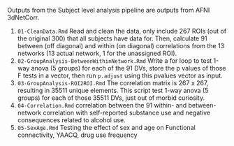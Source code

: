 Outputs from the Subject level analysis pipeline are outputs from AFNI 3dNetCorr.

1. `01-CleanData.Rmd` Read and clean the data, only include 267 ROIs (out of the original 300) that all subjects have data for. Then, calculate 91 between (off diagonal) and within (on diagonal) correlations from the 13 networks (13 actual network, 1 for the unassigned ROI).
2. `02-GroupAnalysis-BetweenWithinNetwork.Rmd` Write a for loop to test 1-way anova (5 groups) for each of the 91 DVs, store the p values of those F tests in a vector, then run `p.adjust` using this pvalues vector as input.
3. `03-GroupAnalysis-ROI2ROI.Rmd` The correlation matrix is 267 x 267, resulting in 35511 unique elements. This script test 1-way anova (5 groups) for each of those 35511 DVs, just out of morbid curiosity.
4. `04-Correlation.Rmd` correlation between the 91 within- and between-network correlation with self-reported substance use and negative consequences related to alcohol use.
5. `05-SexAge.Rmd` Testing the effect of sex and age on Functional connectivity, YAACQ, drug use frequency

